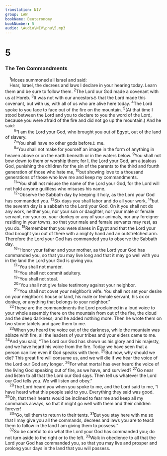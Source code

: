 ```yaml
---
translation: NIV
group: LAW
bookName: Deuteronomy 
bookNumber: 5
audio: \Audio\NIV\phu\5.mp3
---
```


<div class="title"><h1>5</h1><h3>The Ten Commandments </h3></div>
<span class="verse phu_5_1"> <sup>1</sup>Moses summoned all Israel and said: <br/> Hear, Israel, the decrees and laws I declare in your hearing today. Learn them and be sure to follow them. </span>
<span class="verse phu_5_2"><sup>2</sup>The Lord our God made a covenant with us at Horeb. </span>
<span class="verse phu_5_3"><sup>3</sup>It was not with our ancestors<a data-toggle="tooltip" data-placement="bottom" title="Or not only with our parents">⚓</a> that the Lord made this covenant, but with us, with all of us who are alive here today. </span>
<span class="verse phu_5_4"><sup>4</sup>The Lord spoke to you face to face out of the fire on the mountain. </span>
<span class="verse phu_5_5"><sup>5</sup>(At that time I stood between the Lord and you to declare to you the word of the Lord, because you were afraid of the fire and did not go up the mountain.) And he said: <br/></span>
<span class="verse phu_5_6">  <sup>6</sup>“I am the Lord your God, who brought you out of Egypt, out of the land of slavery. <br/></span>
<span class="verse phu_5_7">  <sup>7</sup>“You shall have no other gods before<a data-toggle="tooltip" data-placement="bottom" title="Or besides">⚓</a> me. <br/></span>
<span class="verse phu_5_8">  <sup>8</sup>“You shall not make for yourself an image in the form of anything in heaven above or on the earth beneath or in the waters below. </span>
<span class="verse phu_5_9"><sup>9</sup>You shall not bow down to them or worship them; for I, the Lord your God, am a jealous God, punishing the children for the sin of the parents to the third and fourth generation of those who hate me, </span>
<span class="verse phu_5_10"><sup>10</sup>but showing love to a thousand generations of those who love me and keep my commandments. <br/></span>
<span class="verse phu_5_11">  <sup>11</sup>“You shall not misuse the name of the Lord your God, for the Lord will not hold anyone guiltless who misuses his name. <br/></span>
<span class="verse phu_5_12">  <sup>12</sup>“Observe the Sabbath day by keeping it holy, as the Lord your God has commanded you. </span>
<span class="verse phu_5_13"><sup>13</sup>Six days you shall labor and do all your work, </span>
<span class="verse phu_5_14"><sup>14</sup>but the seventh day is a sabbath to the Lord your God. On it you shall not do any work, neither you, nor your son or daughter, nor your male or female servant, nor your ox, your donkey or any of your animals, nor any foreigner residing in your towns, so that your male and female servants may rest, as you do. </span>
<span class="verse phu_5_15"><sup>15</sup>Remember that you were slaves in Egypt and that the Lord your God brought you out of there with a mighty hand and an outstretched arm. Therefore the Lord your God has commanded you to observe the Sabbath day. <br/></span>
<span class="verse phu_5_16">  <sup>16</sup>“Honor your father and your mother, as the Lord your God has commanded you, so that you may live long and that it may go well with you in the land the Lord your God is giving you. <br/></span>
<span class="verse phu_5_17">  <sup>17</sup>“You shall not murder. <br/></span>
<span class="verse phu_5_18">  <sup>18</sup>“You shall not commit adultery. <br/></span>
<span class="verse phu_5_19">  <sup>19</sup>“You shall not steal. <br/></span>
<span class="verse phu_5_20">  <sup>20</sup>“You shall not give false testimony against your neighbor. <br/></span>
<span class="verse phu_5_21">  <sup>21</sup>“You shall not covet your neighbor’s wife. You shall not set your desire on your neighbor’s house or land, his male or female servant, his ox or donkey, or anything that belongs to your neighbor.” <br/></span>
<span class="verse phu_5_22"> <sup>22</sup>These are the commandments the Lord proclaimed in a loud voice to your whole assembly there on the mountain from out of the fire, the cloud and the deep darkness; and he added nothing more. Then he wrote them on two stone tablets and gave them to me. <br/></span>
<span class="verse phu_5_23"> <sup>23</sup>When you heard the voice out of the darkness, while the mountain was ablaze with fire, all the leaders of your tribes and your elders came to me. </span>
<span class="verse phu_5_24"><sup>24</sup>And you said, “The Lord our God has shown us his glory and his majesty, and we have heard his voice from the fire. Today we have seen that a person can live even if God speaks with them. </span>
<span class="verse phu_5_25"><sup>25</sup>But now, why should we die? This great fire will consume us, and we will die if we hear the voice of the Lord our God any longer. </span>
<span class="verse phu_5_26"><sup>26</sup>For what mortal has ever heard the voice of the living God speaking out of fire, as we have, and survived? </span>
<span class="verse phu_5_27"><sup>27</sup>Go near and listen to all that the Lord our God says. Then tell us whatever the Lord our God tells you. We will listen and obey.” <br/></span>
<span class="verse phu_5_28"> <sup>28</sup>The Lord heard you when you spoke to me, and the Lord said to me, “I have heard what this people said to you. Everything they said was good. </span>
<span class="verse phu_5_29"><sup>29</sup>Oh, that their hearts would be inclined to fear me and keep all my commands always, so that it might go well with them and their children forever! <br/></span>
<span class="verse phu_5_30"> <sup>30</sup>“Go, tell them to return to their tents. </span>
<span class="verse phu_5_31"><sup>31</sup>But you stay here with me so that I may give you all the commands, decrees and laws you are to teach them to follow in the land I am giving them to possess.” <br/></span>
<span class="verse phu_5_32"> <sup>32</sup>So be careful to do what the Lord your God has commanded you; do not turn aside to the right or to the left. </span>
<span class="verse phu_5_33"><sup>33</sup>Walk in obedience to all that the Lord your God has commanded you, so that you may live and prosper and prolong your days in the land that you will possess. <br/></span>
